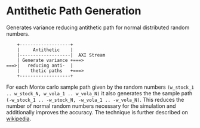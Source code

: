 Antithetic Path Generation
==========================

Generates variance reducing antithetic path for normal distributed random numbers.

```
    +-------------------+    
    |     Antithetic    |    
    |-------------------|  AXI Stream      
    | Generate variance +===>
===>|   reducing anti-  | 
    |    thetic paths   +===>
    +-------------------+    
```

For each Monte carlo sample path given by the random numbers 
`(w_stock_1 .. w_stock_N, w_vola_1 .. w_vola_N)` it also generates the 
the sample path `(-w_stock_1 .. -w_stock_N, -w_vola_1 .. -w_vola_N)`. 
This reduces the number of normal random numbers necessary for the simulation
and additionally improves the accuracy. The technique is further described on 
[wikipedia](http://en.wikipedia.org/wiki/Antithetic_variates).

